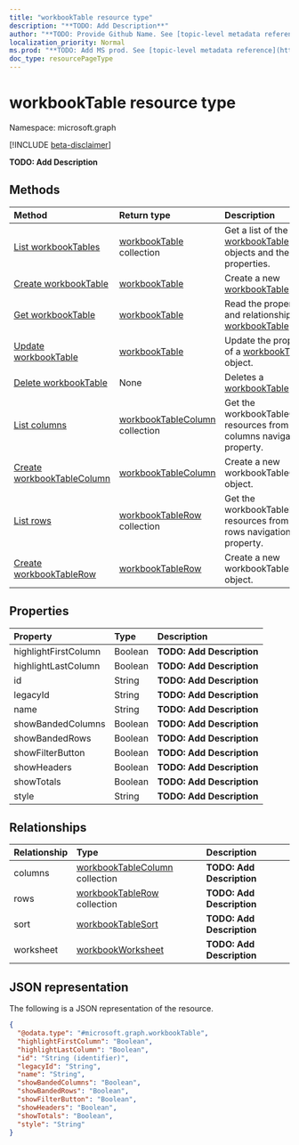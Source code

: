 ```yaml
---
title: "workbookTable resource type"
description: "**TODO: Add Description**"
author: "**TODO: Provide Github Name. See [topic-level metadata reference](https://msgo.azurewebsites.net/add/document/guidelines/metadata.html#topic-level-metadata)**"
localization_priority: Normal
ms.prod: "**TODO: Add MS prod. See [topic-level metadata reference](https://msgo.azurewebsites.net/add/document/guidelines/metadata.html#topic-level-metadata)**"
doc_type: resourcePageType
---
```


# workbookTable resource type

Namespace: microsoft.graph

[!INCLUDE [beta-disclaimer](../../includes/beta-disclaimer.md)]

**TODO: Add Description**

## Methods
|Method|Return type|Description|
|:---|:---|:---|
|[List workbookTables](../api/workbooktable-list.md)|[workbookTable](../resources/workbooktable.md) collection|Get a list of the [workbookTable](../resources/workbooktable.md) objects and their properties.|
|[Create workbookTable](../api/workbooktable-create.md)|[workbookTable](../resources/workbooktable.md)|Create a new [workbookTable](../resources/workbooktable.md) object.|
|[Get workbookTable](../api/workbooktable-get.md)|[workbookTable](../resources/workbooktable.md)|Read the properties and relationships of a [workbookTable](../resources/workbooktable.md) object.|
|[Update workbookTable](../api/workbooktable-update.md)|[workbookTable](../resources/workbooktable.md)|Update the properties of a [workbookTable](../resources/workbooktable.md) object.|
|[Delete workbookTable](../api/workbooktable-delete.md)|None|Deletes a [workbookTable](../resources/workbooktable.md) object.|
|[List columns](../api/workbooktable-list-columns.md)|[workbookTableColumn](../resources/workbooktablecolumn.md) collection|Get the workbookTableColumn resources from the columns navigation property.|
|[Create workbookTableColumn](../api/workbooktable-post-columns.md)|[workbookTableColumn](../resources/workbooktablecolumn.md)|Create a new workbookTableColumn object.|
|[List rows](../api/workbooktable-list-rows.md)|[workbookTableRow](../resources/workbooktablerow.md) collection|Get the workbookTableRow resources from the rows navigation property.|
|[Create workbookTableRow](../api/workbooktable-post-rows.md)|[workbookTableRow](../resources/workbooktablerow.md)|Create a new workbookTableRow object.|

## Properties
|Property|Type|Description|
|:---|:---|:---|
|highlightFirstColumn|Boolean|**TODO: Add Description**|
|highlightLastColumn|Boolean|**TODO: Add Description**|
|id|String|**TODO: Add Description**|
|legacyId|String|**TODO: Add Description**|
|name|String|**TODO: Add Description**|
|showBandedColumns|Boolean|**TODO: Add Description**|
|showBandedRows|Boolean|**TODO: Add Description**|
|showFilterButton|Boolean|**TODO: Add Description**|
|showHeaders|Boolean|**TODO: Add Description**|
|showTotals|Boolean|**TODO: Add Description**|
|style|String|**TODO: Add Description**|

## Relationships
|Relationship|Type|Description|
|:---|:---|:---|
|columns|[workbookTableColumn](../resources/workbooktablecolumn.md) collection|**TODO: Add Description**|
|rows|[workbookTableRow](../resources/workbooktablerow.md) collection|**TODO: Add Description**|
|sort|[workbookTableSort](../resources/workbooktablesort.md)|**TODO: Add Description**|
|worksheet|[workbookWorksheet](../resources/workbookworksheet.md)|**TODO: Add Description**|

## JSON representation
The following is a JSON representation of the resource.
<!-- {
  "blockType": "resource",
  "keyProperty": "id",
  "@odata.type": "microsoft.graph.workbookTable",
  "openType": false
}
-->
``` json
{
  "@odata.type": "#microsoft.graph.workbookTable",
  "highlightFirstColumn": "Boolean",
  "highlightLastColumn": "Boolean",
  "id": "String (identifier)",
  "legacyId": "String",
  "name": "String",
  "showBandedColumns": "Boolean",
  "showBandedRows": "Boolean",
  "showFilterButton": "Boolean",
  "showHeaders": "Boolean",
  "showTotals": "Boolean",
  "style": "String"
}
```

